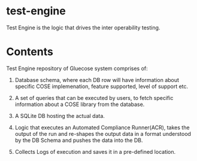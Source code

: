 # test-engine
Test Engine is the logic that drives the inter operability testing.

# Contents
Test Engine repository of Gluecose system comprises of:

1. Database schema, where each DB row will have information about specific COSE implemenation, feature supported, level of support etc.

2. A set of queries that can be executed by users, to fetch specific information about a COSE library from the database.

3. A SQLite DB hosting the actual data.

4. Logic that executes an Automated Compliance Runner(ACR), takes the output of the run and re-shapes the output data in a format understood by the DB Schema and pushes the data into the DB.

5. Collects Logs of execution and saves it in a pre-defined location.


